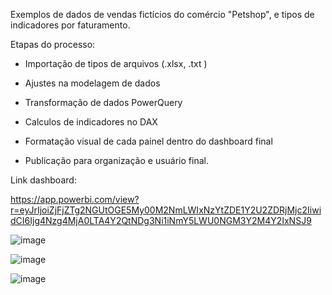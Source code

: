 Exemplos de dados de vendas fictícios do comércio "Petshop", e tipos de indicadores por faturamento.

Etapas do processo:

- Importação de tipos de arquivos (.xlsx, .txt )

- Ajustes na modelagem de dados
  
- Transformação de dados PowerQuery

- Calculos de indicadores no DAX

- Formatação visual de cada painel dentro do dashboard final
  
- Publicação para organização e usuário final.

Link dashboard:

https://app.powerbi.com/view?r=eyJrIjoiZjFjZTg2NGUtOGE5My00M2NmLWIxNzYtZDE1Y2U2ZDRjMjc2IiwidCI6Ijg4Nzg4MjA0LTA4Y2QtNDg3Ni1iNmY5LWU0NGM3Y2M4Y2IxNSJ9


![image](https://github.com/user-attachments/assets/98527d81-b256-4636-8a87-18b2711f9d98)



![image](https://github.com/user-attachments/assets/1591ae8a-e789-4acb-aff6-c4bb3d348055)



![image](https://github.com/user-attachments/assets/0d4fb2b4-001e-40a4-999f-1e16f58aea9f)
